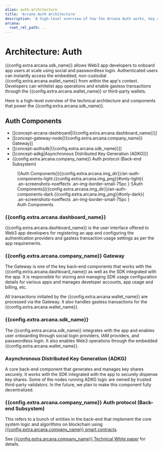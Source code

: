 ```yaml
---
alias: auth-architecture
title: 'Arcana Auth Architecture'
description: 'A high-level overview of how the Arcana Auth works, key components and their interactions.'
arcana:
  root_rel_path: ..
---
```


# Architecture: Auth

[{{config.extra.arcana.company_name}} Technical White Paper Ref]: https://www.notion.so/Arcana-Technical-Docs-a1d7fd0d2970452586c693e4fee14d08

{{config.extra.arcana.sdk_name}} allows Web3 app developers to onboard app users at scale using social and passwordless login. Authenticated users can instantly access the embedded, non-custodial {{config.extra.arcana.wallet_name}} from within the app's context. Developers can whitelist app operations and enable gasless transactions through the {{config.extra.arcana.wallet_name}} or third-party wallets.

Here is a high-level overview of the technical architecture and components that power the {{config.extra.arcana.sdk_name}}.

## Auth Components

* [[concept-arcana-dashboard|{{config.extra.arcana.dashboard_name}}]]
* [[concept-gateway-node|{{config.extra.arcana.company_name}} Gateway]]
* [[concept-authsdk|{{config.extra.arcana.sdk_name}}]]
* [[concept-adkg|Asynchronous Distributed Key Generation (ADKG)]]
* {{config.extra.arcana.company_name}} Auth protocol (Back-end Subsystem)

<figure markdown="span">
  ![Auth Components]({{config.extra.arcana.img_dir}}/an-auth-components-light.{{config.extra.arcana.img_png}}#only-light){ .an-screenshots-noeffects .an-img-border-small-75pc }
  ![Auth Components]({{config.extra.arcana.img_dir}}/an-auth-components-dark.{{config.extra.arcana.img_png}}#only-dark){ .an-screenshots-noeffects .an-img-border-small-75pc }
  <figcaption>Auth Components</figcaption>
</figure>

### {{config.extra.arcana.dashboard_name}}

{{config.extra.arcana.dashboard_name}} is the user interface offered to Web3 app developers for registering an app and configuring the authentication providers and gasless transaction usage settings as per the app requirements. 

### {{config.extra.arcana.company_name}} Gateway

The Gateway is one of the key back-end components that works with the {{config.extra.arcana.dashboard_name}} as well as the SDK integrated with the app. It is responsible for storing and managing SDK usage configuration details for various apps and manages developer accounts, app usage and billing, etc. 

All transactions initiated by the {{config.extra.arcana.wallet_name}} are processed via the Gateway. It also handles gasless transactions for the {{config.extra.arcana.wallet_name}}.

### {{config.extra.arcana.sdk_name}}

The {{config.extra.arcana.sdk_name}} integrates with the app and enables user onboarding through social login providers, IAM providers, and passwordless login. It also enables Web3 operations through the embedded {{config.extra.arcana.wallet_name}}.

### Asynchronous Distributed Key Generation (ADKG)

A core back-end component that generates and manages key shares securely. It works with the SDK integrated with the app to securely dispense key shares. Some of the nodes running ADKG logic are owned by trusted third-party validators. In the future, we plan to make this component fully decentralized.

### {{config.extra.arcana.company_name}} Auth protocol (Back-end Subsystem)

This refers to a bunch of entities in the back-end that implement the core system logic and algorithms on blockchain using [{{config.extra.arcana.company_name}} smart contracts]({{page.meta.arcana.root_rel_path}}/concepts/ansmartc/index.md).

See [{{config.extra.arcana.company_name}} Technical White paper][{{config.extra.arcana.company_name}} Technical White Paper Ref] for details.
